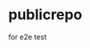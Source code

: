 # publicrepo
for e2e test













































































































































































































































































































































































































































































































































































































































































































































































































































































































































































































































































































































































































































